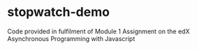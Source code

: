 # stopwatch-demo
Code provided in fulfilment of Module 1 Assignment on the edX Asynchronous Programming with Javascript

